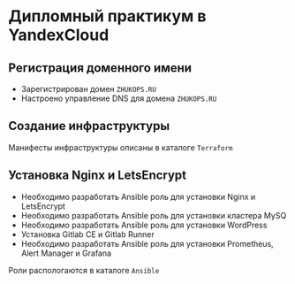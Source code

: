 # Дипломный практикум в YandexCloud

## Регистрация доменного имени

- Зарегистрирован домен `ZHUKOPS.RU`
- Настроено управление DNS для домена `ZHUKOPS.RU`

## Создание инфраструктуры

Манифесты инфраструктуры описаны в каталоге `Terraform`

## Установка Nginx и LetsEncrypt
 - Необходимо разработать Ansible роль для установки Nginx и LetsEncrypt  
 - Необходимо разработать Ansible роль для установки кластера MySQ
 - Необходимо разработать Ansible роль для установки WordPress
 - Установка Gitlab CE и Gitlab Runner
 - Необходимо разработать Ansible роль для установки Prometheus, Alert Manager и Grafana

Роли распологаются в каталоге `Ansible`

